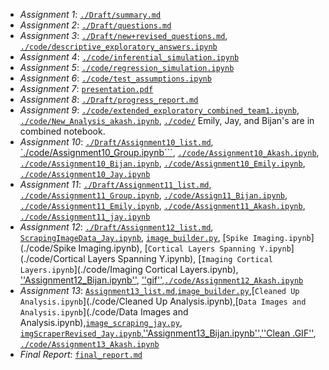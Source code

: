 - *Assignment 1*: [``./Draft/summary.md``](./Draft/summary.md)
- *Assignment 2*: [``./Draft/questions.md``](./Draft/questions.md)
- *Assignment 3*: [``./Draft/new+revised_questions.md``](./Draft/new+revised_questions.md), [``./code/descriptive_exploratory_answers.ipynb``](./code/descriptive_exploratory_answers.ipynb)
- *Assignment 4*: [``./code/inferential_simulation.ipynb``](./code/inferential_simulation.ipynb)
- *Assignment 5*: [``./code/regression_simulation.ipynb``](./code/regression_simulation.ipynb)
- *Assignment 6*: [``./code/test_assumptions.ipynb``](./code/test_assumptions.ipynb)
- *Assignment 7*: [``presentation.pdf``](presentation.pdf)
- *Assignment 8*: [``./Draft/progress_report.md``](./Draft/progress_report.md)
- *Assignment 9*: [``./code/extended_exploratory_combined_team1.ipynb``](./code/extended_exploratory_combined_team1.ipynb), [``./code/New_Analysis_akash.ipynb``](./code/New_Analysis_akash.ipynb), [``./code/``](./code/) Emily, Jay, and Bijan's are in combined notebook.
- *Assignment 10*: [``./Draft/Assignment10_list.md``](./Draft/Assignment10_list.md), [`./code/Assignment10_Group.ipynb```](./code/Assignment10_Group.ipynb), [``./code/Assignment10_Akash.ipynb``](./code/Assignment10_Akash.ipynb), [``./code/Assignment10_Bijan.ipynb``](./code/Assignment10_Bijan.ipynb), [``./code/Assignment10_Emily.ipynb``](./code/Assignment10_Emily.ipynb), [``./code/Assignment10_Jay.ipynb``](./code/Assignment10_Jay.ipynb)
- *Assignment 11*: [``./Draft/Assignment11_list.md``](./Draft/Assignment11_list.md), [``./code/Assignment11_Group.ipynb``](./code/Assignment11_Group.ipynb), [``./code/Assign11_Bijan.ipynb``](./code/Assign11_Bijan.ipynb), [``./code/Assignment11_Emily.ipynb``](./code/Assignment11_Emily.ipynb), [``./code/Assignment11_Akash.ipynb``](./code/Assignment11_Akash.ipynb), [``./code/Assignment11_jay.ipynb``](./code/Assignment11_jay.ipynb)
- *Assignment 12*: [``./Draft/Assignment12_list.md``](./Draft/Assignment12_list.md), [``ScrapingImageData_Jay.ipynb``](./code/ScrapingImageData_Jay.ipynb), [``image_builder.py``](./code/image_builder.py), [``Spike Imaging.ipynb``](./code/Spike Imaging.ipynb), [``Cortical Layers Spanning Y.ipynb``](./code/Cortical Layers Spanning Y.ipynb), [``Imaging Cortical Layers.ipynb``](./code/Imaging Cortical Layers.ipynb), [''Assignment12_Bijan.ipynb''](./code/Assignment12_Bijan.ipynb), [''gif''](./code/Bijan_gif_dirty.gif),[``./code/Assignment12_Akash.ipynb``](./code/Assignment12_Akash.ipynb)
-  *Assignment 13*: [``Assignment13_list.md``](./Draft/Assignment13_list.md),[``image_builder.py``](./code/image_builder.py),[``Cleaned Up Analysis.ipynb``](./code/Cleaned Up Analysis.ipynb),[``Data Images and Analysis.ipynb``](./code/Data Images and Analysis.ipynb),[``image_scraping_jay.py``](./code/image_scraping_jay.py), [``imgScraperRevised_Jay.ipynb``](./code/imgScraperRevised_Jay.ipynb),[''Assignment13_Bijan.ipynb''](./code/Assignment13_Bijan.ipynb),[''Clean .GIF''](./code/Bijan_gif.gif), [``./code/Assignment13_Akash.ipynb``](./code/Assignment13_Akash.ipynb)
- *Final Report*: [``final_report.md``](final_report.md)

